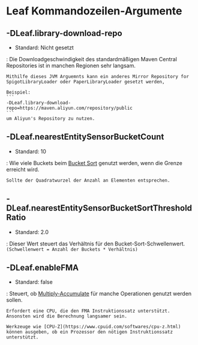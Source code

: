 # Leaf Kommandozeilen-Argumente

## -DLeaf.library-download-repo
* Standard: Nicht gesetzt

:	Die Downloadgeschwindigkeit des standardmäßigen Maven Central Repositories ist in manchen Regionen sehr langsam.
	
	Mithilfe dieses JVM Arguemnts kann ein anderes Mirror Repository for SpigotLibraryLoader oder PaperLibraryLoader gesetzt werden,

    Beispiel:
    ```
    -DLeaf.library-download-repo=https://maven.aliyun.com/repository/public
    ```
    um Aliyun's Repository zu nutzen.

## -DLeaf.nearestEntitySensorBucketCount
* Standard: 10

:	Wie viele Buckets beim [Bucket Sort](https://de.wikipedia.org/wiki/Bucketsort) genutzt werden, wenn die Grenze erreicht wird.

	Sollte der Quadratwurzel der Anzahl an Elementen entsprechen.

## -DLeaf.nearestEntitySensorBucketSortThresholdRatio
* Standard: 2.0

:   Dieser Wert steuert das Verhältnis für den Bucket-Sort-Schwellenwert. `(Schwellenwert = Anzahl der Buckets * Verhältnis)`

## -DLeaf.enableFMA
* Standard: false

: Steuert, ob [Multiply-Accumulate](https://de.wikipedia.org/wiki/Multiply-Accumulate) für manche Operationen genutzt werden sollen.

    Erfordert eine CPU, die den FMA Instruktionssatz unterstützt. Ansonsten wird die Berechnung langsamer sein.

    Werkzeuge wie [CPU-Z](https://www.cpuid.com/softwares/cpu-z.html) können ausgeben, ob ein Prozessor den nötigen Instruktionssatz unterstützt.

